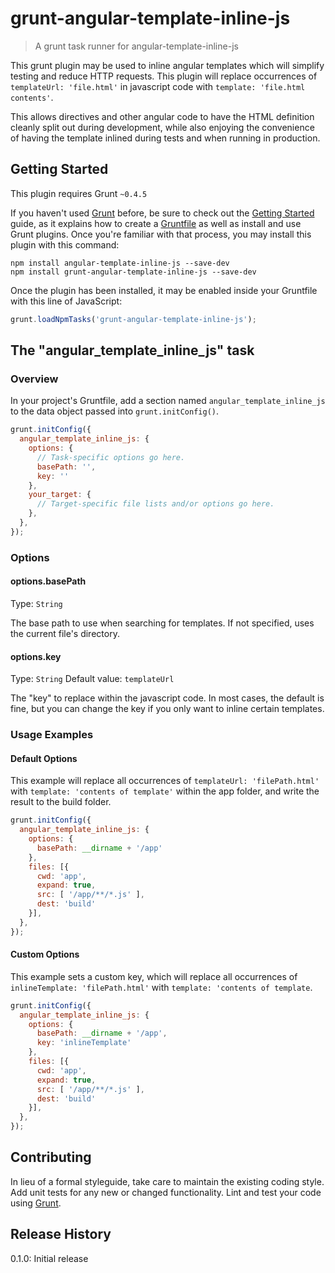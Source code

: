 # grunt-angular-template-inline-js

> A grunt task runner for angular-template-inline-js

This grunt plugin may be used to inline angular templates which will simplify testing and reduce HTTP requests. This
plugin will replace occurrences of `templateUrl: 'file.html'` in javascript code with `template: 'file.html contents'`.

This allows directives and other angular code to have the HTML definition cleanly split out during development, while
also enjoying the convenience of having the template inlined during tests and when running in production.

## Getting Started
This plugin requires Grunt `~0.4.5`

If you haven't used [Grunt](http://gruntjs.com/) before, be sure to check out the [Getting Started](http://gruntjs.com/getting-started) guide, as it explains how to create a [Gruntfile](http://gruntjs.com/sample-gruntfile) as well as install and use Grunt plugins. Once you're familiar with that process, you may install this plugin with this command:

```shell
npm install angular-template-inline-js --save-dev
npm install grunt-angular-template-inline-js --save-dev
```

Once the plugin has been installed, it may be enabled inside your Gruntfile with this line of JavaScript:

```js
grunt.loadNpmTasks('grunt-angular-template-inline-js');
```

## The "angular_template_inline_js" task

### Overview
In your project's Gruntfile, add a section named `angular_template_inline_js` to the data object passed into `grunt.initConfig()`.

```js
grunt.initConfig({
  angular_template_inline_js: {
    options: {
      // Task-specific options go here.
      basePath: '',
      key: ''
    },
    your_target: {
      // Target-specific file lists and/or options go here.
    },
  },
});
```

### Options

#### options.basePath
Type: `String`

The base path to use when searching for templates. If not specified, uses the current file's directory.

#### options.key
Type: `String`
Default value: `templateUrl`

The "key" to replace within the javascript code. In most cases, the default is fine, but you can change the key
if you only want to inline certain templates.

### Usage Examples

#### Default Options

This example will replace all occurrences of `templateUrl: 'filePath.html'` with `template: 'contents of template'` within the app folder,
and write the result to the build folder.

```js
grunt.initConfig({
  angular_template_inline_js: {
    options: {
      basePath: __dirname + '/app'
    },
    files: [{
      cwd: 'app',
      expand: true,
      src: [ '/app/**/*.js' ],
      dest: 'build'
    }],
  },
});
```

#### Custom Options

This example sets a custom key, which will replace all occurrences of `inlineTemplate: 'filePath.html'` with `template: 'contents of template`.

```js
grunt.initConfig({
  angular_template_inline_js: {
    options: {
      basePath: __dirname + '/app',
      key: 'inlineTemplate'
    },
    files: [{
      cwd: 'app',
      expand: true,
      src: [ '/app/**/*.js' ],
      dest: 'build'
    }],
  },
});
```

## Contributing
In lieu of a formal styleguide, take care to maintain the existing coding style. Add unit tests for any new or changed functionality. Lint and test your code using [Grunt](http://gruntjs.com/).

## Release History

0.1.0: Initial release
